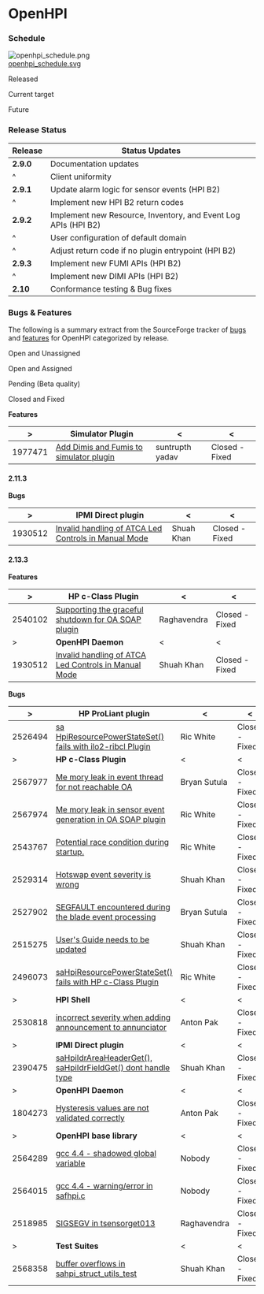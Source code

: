 ﻿
# OpenHPI

### Schedule

![openhpi_schedule.png](http://openhpi.org/Status?action=AttachFile&do=get&target=openhpi_schedule.png "openhpi_schedule.png")  
[openhpi_schedule.svg](http://openhpi.org/Status?action=AttachFile&do=view&target=openhpi_schedule.svg)

Released

Current target

Future

### Release Status


| Release | Status Updates |
|--|--|
| **2.9.0** |Documentation updates|
| ^ | Client uniformity |
| **2.9.1** | Update alarm logic for sensor events (HPI B2) |
| ^ | Implement new HPI B2 return codes |
|**2.9.2** | Implement new Resource, Inventory, and Event Log APIs (HPI B2)|  
| ^ | User configuration of default domain| 
| ^ |Adjust return code if no plugin entrypoint (HPI B2) |
| **2.9.3** | Implement new FUMI APIs (HPI B2) |
| ^| Implement new DIMI APIs (HPI B2)|
  **2.10**|Conformance testing & Bug fixes |
### Bugs & Features

The following is a summary extract from the SourceForge tracker of  [bugs](http://sourceforge.net/tracker/?group_id=71730&atid=532251)  and  [features](http://sourceforge.net/tracker/?group_id=71730&atid=532254)  for OpenHPI categorized by release.

Open and Unassigned

Open and Assigned

Pending (Beta quality)

Closed and Fixed

**Features**

| > |**Simulator Plugin**  | <| <|
|--|--|--|--|
| 1977471|[Add Dimis and Fumis to simulator plugin](http://sourceforge.net/tracker/?func=detail&aid=1977471&group_id=71730&atid=532254) |suntrupth yadav |Closed - Fixed |

#### 2.11.3
**Bugs**

| > |**IPMI Direct plugin** | < | <|
|--|--| --| --|
| 1930512 | [Invalid handling of ATCA Led Controls in Manual Mode](http://sourceforge.net/tracker/?func=detail&aid=1930512&group_id=71730&atid=532251)|Shuah Khan| Closed - Fixed|

#### 2.13.3

**Features**

| > | **HP c-Class Plugin**| < | <|
|--|--|--|--|
| 2540102 | [Supporting the graceful shutdown for OA SOAP plugin](http://sourceforge.net/tracker/?func=detail&aid=2540102&group_id=71730&atid=532254) |Raghavendra |Closed - Fixed|
| >|**OpenHPI Daemon**|<|<|
|1930512|[Invalid handling of ATCA Led Controls in Manual Mode](http://sourceforge.net/tracker/?func=detail&aid=1930512&group_id=71730&atid=532251)|Shuah Khan|Closed - Fixed|

**Bugs**

| > |**HP ProLiant plugin**  |< |< |
|--|--|--|--|
| 2526494 |[sa HpiResourcePowerStateSet() fails with ilo2-ribcl Plugin](http://sourceforge.net/tracker/?func=detail&aid=2526494&group_id=71730&atid=532251)  |Ric White | Closed - Fixed|
|>  | **HP c-Class Plugin**|< | <|
| 2567977 | [Me mory leak in event thread for not reachable OA](http://sourceforge.net/tracker/?func=detail&aid=2567977&group_id=71730&atid=532251) |Bryan Sutula|Closed - Fixed |
| 2567974 | [Me mory leak in sensor event generation in OA SOAP plugin](http://sourceforge.net/tracker/?func=detail&aid=2567974&group_id=71730&atid=532251) |Ric White|Closed - Fixed |
| 2543767 | [Potential race condition during startup.](http://sourceforge.net/tracker/?func=detail&aid=2543767&group_id=71730&atid=532251) |Ric White | Closed - Fixed|
| 2529314 |[Hotswap event severity is wrong](http://sourceforge.net/tracker/?func=detail&aid=2529314&group_id=71730&atid=532251)  | Shuah Khan|Closed - Fixed |
| 2527902 | [SEGFAULT encountered during the blade event processing](http://sourceforge.net/tracker/?func=detail&aid=2527902&group_id=71730&atid=532251) |Bryan Sutula |Closed - Fixed|
|2515275  | [User's Guide needs to be updated](http://sourceforge.net/tracker/?func=detail&aid=2515275&group_id=71730&atid=532251) | Shuah Khan|Closed - Fixed|
| 2496073 | [saHpiResourcePowerStateSet() fails with HP c-Class Plugin](http://sourceforge.net/tracker/?func=detail&aid=2496073&group_id=71730&atid=532251) | Ric White| Closed - Fixed|
| > | **HPI Shell** | <|< |
| 2530818 | [incorrect severity when adding announcement to annunciator](http://sourceforge.net/tracker/?func=detail&aid=2530818&group_id=71730&atid=532251) | Anton Pak|Closed - Fixed|
| > | **IPMI Direct plugin** | <| <|
| 2390475| [saHpiIdrAreaHeaderGet(), saHpiIdrFieldGet() dont handle type](http://sourceforge.net/tracker/?func=detail&aid=2390475&group_id=71730&atid=532251) |Shuah Khan | Closed - Fixed|
| > | **OpenHPI Daemon** | <| <|
| 1804273 | [Hysteresis values are not validated correctly](http://sourceforge.net/tracker/?func=detail&aid=1804273&group_id=71730&atid=532251) |Anton Pak |Closed - Fixed |
| > | **OpenHPI base library** | <| <|
| 2564289 | [gcc 4.4 - shadowed global variable](http://sourceforge.net/tracker/?func=detail&aid=2564289&group_id=71730&atid=532251) |Nobody |Closed - Fixed |
| 2564015 | [gcc 4.4 - warning/error in safhpi.c](http://sourceforge.net/tracker/?func=detail&aid=2564015&group_id=71730&atid=532251) |Nobody |Closed - Fixed |
| 2518985 |[SIGSEGV in tsensorget013](http://sourceforge.net/tracker/?func=detail&aid=2518985&group_id=71730&atid=532251)  | Raghavendra|Closed - Fixed|
| > | **Test Suites** |< |< |
| 2568358 |[buffer overflows in sahpi_struct_utils_test](http://sourceforge.net/tracker/?func=detail&aid=2568358&group_id=71730&atid=532251)  | Shuah Khan|Closed - Fixed |

